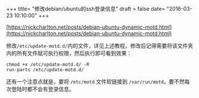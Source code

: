 +++
title= "修改debian/ubuntu的ssh登录信息"
draft = false
date= "2016-03-23 10:10:00"
+++

[https://nickcharlton.net/posts/debian-ubuntu-dynamic-motd.html](https://nickcharlton.net/posts/debian-ubuntu-dynamic-motd.html)

修改`/etc/update-motd.d/`内的文件，详见上述教程，修改后记得需要将该文件夹内的所有文件赋可执行权限，然后执行即可看到效果：

```shell
chmod +x /etc/update-motd.d/ -R
run-parts /etc/update-motd.d/
```

还有一个注意点就是，要将 `/etc/motd` 文件软链接到 `/var/run/motd`，要不然每次登陆时都不会有登录信息。